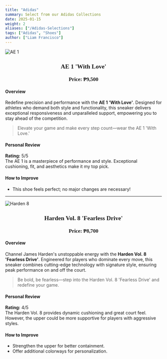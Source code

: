 ```yaml
---
title: "Adidas"
summary: Select from our Adidas Collections
date: 2025-01-15
weight: 2
aliases: ["/Adidas-Selections"]
tags: ["Adidas", "Shoes"]
author: ["Liam Francisco"]
---
```



![AE 1](/ae.png)
<div style="text-align: center; font-weight: bold; font-size: 1.2em; font-family: 'Verdana, sans-serif';">

### **AE 1 'With Love'**
  Price: ₱9,500
</div>

#### **Overview**  
Redefine precision and performance with the **AE 1 'With Love'**. Designed for athletes who demand both style and functionality, this sneaker delivers exceptional responsiveness and unparalleled support, empowering you to stay ahead of the competition.

> Elevate your game and make every step count—wear the AE 1 'With Love.'  

#### **Personal Review**  
**Rating:** 5/5  
The AE 1 is a masterpiece of performance and style. Exceptional cushioning, fit, and aesthetics make it my top pick.

#### **How to Improve**  
- This shoe feels perfect; no major changes are necessary!  

---

![Harden 8](/harden.png)
<div style="text-align: center; font-weight: bold; font-size: 1.2em; font-family: 'Verdana, sans-serif';">
 
  ### **Harden Vol. 8 'Fearless Drive'**
  Price: ₱8,700
</div>

#### **Overview**  
Channel James Harden's unstoppable energy with the **Harden Vol. 8 'Fearless Drive'**. Engineered for players who dominate every move, this sneaker combines cutting-edge technology with signature style, ensuring peak performance on and off the court.

> Be bold, be fearless—step into the Harden Vol. 8 'Fearless Drive' and redefine your game.

#### **Personal Review**  
**Rating:** 4/5  
The Harden Vol. 8 provides dynamic cushioning and great court feel. However, the upper could be more supportive for players with aggressive styles.

#### **How to Improve**  
- Strengthen the upper for better containment.  
- Offer additional colorways for personalization.  
